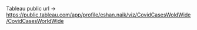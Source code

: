 Tableau public url -> https://public.tableau.com/app/profile/eshan.naik/viz/CovidCasesWoldWide/CovidCasesWorldWide
